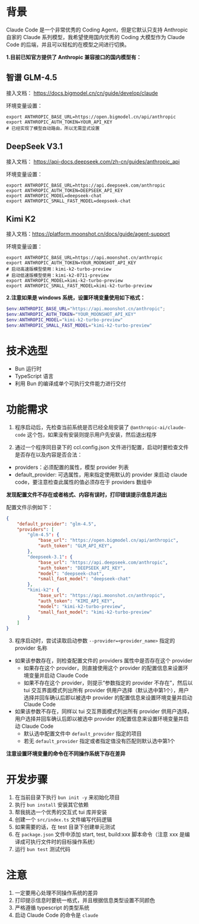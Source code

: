 # 背景

Claude Code 是一个非常优秀的 Coding Agent，但是它默认只支持 Anthropic 自家的 Claude 系列模型，我希望使用国内优秀的 Coding 大模型作为 Claude Code 的后端，并且可以轻松的在模型之间进行切换。

**1.目前已知官方提供了 Anthropic 兼容接口的国内模型有：**

## 智谱 GLM-4.5

接入文档： 
https://docs.bigmodel.cn/cn/guide/develop/claude

环境变量设置：
```shell
export ANTHROPIC_BASE_URL=https://open.bigmodel.cn/api/anthropic
export ANTHROPIC_AUTH_TOKEN=YOUR_API_KEY
# 已经实现了模型自动路由，所以无需显式设置
```

## DeepSeek V3.1

接入文档：
https://api-docs.deepseek.com/zh-cn/guides/anthropic_api

环境变量设置：
```shell
export ANTHROPIC_BASE_URL=https://api.deepseek.com/anthropic
export ANTHROPIC_AUTH_TOKEN=DEEPSEEK_API_KEY
export ANTHROPIC_MODEL=deepseek-chat
export ANTHROPIC_SMALL_FAST_MODEL=deepseek-chat
```

## Kimi K2

接入文档：https://platform.moonshot.cn/docs/guide/agent-support

环境变量设置：
```shell
export ANTHROPIC_BASE_URL=https://api.moonshot.cn/anthropic
export ANTHROPIC_AUTH_TOKEN=YOUR_MOONSHOT_API_KEY
# 启动高速版模型使用：kimi-k2-turbo-preview
# 启动低速版模型使用：kimi-k2-0711-preview
export ANTHROPIC_MODEL=kimi-k2-turbo-preview
export ANTHROPIC_SMALL_FAST_MODEL=kimi-k2-turbo-preview
```

**2.注意如果是 windows 系统，设置环境变量使用如下格式：**

```Powershell
$env:ANTHROPIC_BASE_URL="https://api.moonshot.cn/anthropic";
$env:ANTHROPIC_AUTH_TOKEN="YOUR_MOONSHOT_API_KEY"
$env:ANTHROPIC_MODEL="kimi-k2-turbo-preview"
$env:ANTHROPIC_SMALL_FAST_MODEL="kimi-k2-turbo-preview"
```

# 技术选型

- Bun 运行时
- TypeScript 语言
- 利用 Bun 的编译成单个可执行文件能力进行交付

# 功能需求

1. 程序启动后，先检查当前系统是否已经全局安装了 `@anthropic-ai/claude-code` 这个包，如果没有安装则提示用户先安装，然后退出程序

2. 通过一个程序同目录下的 ccl.config.json 文件进行配置，启动时要检查文件是否存在以及内容是否合法：

- providers：必须配置的属性，模型 provider 列表
- default_provider: 可选属性，用来指定使用默认的 provider 来启动 claude code，要注意检查此属性的值必须存在于 providers 数组中

**发现配置文件不存在或者格式、内容有误时，打印错误提示信息并退出**

配置文件示例如下：
```json
{
    "default_provider": "glm-4.5",
    "providers": [
        "glm-4.5": {
            "base_url": "https://open.bigmodel.cn/api/anthropic",
            "auth_token": "GLM_API_KEY",
        },
        "deepseek-3.1": {
            "base_url": "https://api.deepseek.com/anthropic",
            "auth_token": "DEEPSEEK_API_KEY",
            "model": "deepseek-chat",
            "small_fast_model": "deepseek-chat"
        },
        "kimi-k2": {
            "base_url": "https://api.moonshot.cn/anthropic",
            "auth_token": "KIMI_API_KEY",
            "model": "kimi-k2-turbo-preview",
            "small_fast_model": "kimi-k2-turbo-preview"
        }
    ]
}
```

3. 程序启动时，尝试读取启动参数 `--provider=<provider_name>` 指定的 provider 名称
- 如果该参数存在，则检查配置文件的 providers 属性中是否存在这个 provider
  - 如果存在这个 provider，则直接使用这个 provider 的配置信息来设置环境变量并启动 Claude Code
  - 如果不存在这个 provider，则提示“参数指定的 provider 不存在”，然后以 tui 交互界面模式列出所有 provider 供用户选择（默认选中第1个），用户选择并回车确认后即以被选中 provider 的配置信息来设置环境变量并启动 Claude Code
- 如果该参数不存在，同样以 tui 交互界面模式列出所有 provider 供用户选择，用户选择并回车确认后即以被选中 provider 的配置信息来设置环境变量并启动 Claude Code
  - 默认选中配置文件中 `default_provider` 指定的项目
  - 若无 `default_provider` 指定或者指定值没有匹配则默认选中第1个

**注意设置环境变量的命令在不同操作系统下存在差异**

# 开发步骤

1. 在当前目录下执行 `bun init -y` 来初始化项目
2. 执行 `bun install` 安装其它依赖
3. 帮我挑选一个优秀的交互式 tui 库并安装
4. 创建一个 `src/index.ts` 文件编写代码逻辑
5. 如果需要的话，在 test 目录下创建单元测试
6. 在 `package.json` 文件中添加 start, test, build:xxx 脚本命令（注意 xxx 是编译成可执行文件时的目标操作系统）
7. 运行 `bun test` 测试代码

# 注意

1. 一定要用心处理不同操作系统的差异
2. 打印提示信息时要统一格式，并且根据信息类型设置不同颜色
3. 严格遵循 typescript 的类型系统
4. 启动 Claude Code 的命令是 `claude`